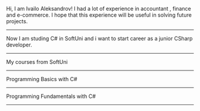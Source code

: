 Hi, I am Ivailo Aleksandrov! I had a lot of experience in accountant , finance and e-commerce. 
I hope that this experience will be useful in solving future projects.
- - - - - - - - - - - - - - - - - - - - - - - - - - - - - - - - - - -
Now I am studing C# in SoftUni and i want to start career as a junior CSharp developer.
- - - - - - - - - - - - - - - - - - - - - - - - - - - - - - - - - - - - - - - - - - - 
My courses from SoftUni
- - - - - - - - - - - -
Programming Basics with C#
- - - - - - - - - - - - - - - - 
Programming Fundamentals with C#
- - - - - - - - - - - - - - - - -
